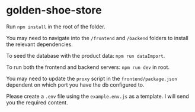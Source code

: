 # golden-shoe-store

Run `npm install` in the root of the folder.

You may need to navigate into the `/frontend` and `/backend` folders to install the relevant dependencies.

To seed the database with the product data: `npm run dataImport`.

To run both the frontend and backend servers: `npm run dev` in root.

You may need to update the `proxy` script in the `frontend/package.json` dependent on which port you have the db configured to.

Please create a `.env` file using the `example.env.js` as a template. I will send you the required content.
